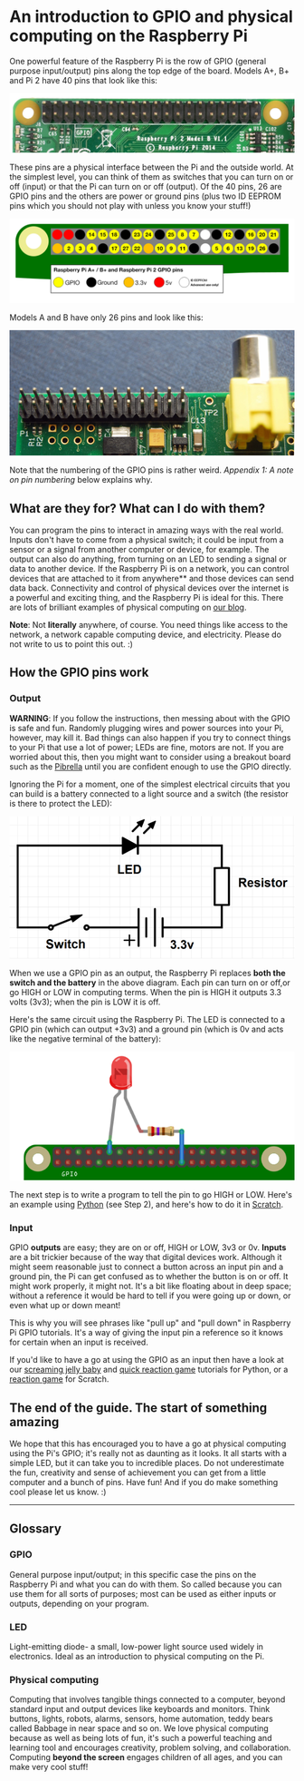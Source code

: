 # An introduction to GPIO and physical computing on the Raspberry Pi

One powerful feature of the Raspberry Pi is the row of GPIO (general purpose input/output) pins along the top edge of the board. Models A+, B+ and Pi 2 have 40 pins that look like this:

![GPIO pins](images/gpio-pins-pi2.jpg)

These pins are a physical interface between the Pi and the outside world. At the simplest level, you can think of them as switches that you can turn on or off (input) or that the Pi can turn on or off (output). Of the 40 pins, 26 are GPIO pins and the others are power or ground pins (plus two ID EEPROM pins which you should not play with unless you know your stuff!)

![GPIO layout](images/gpio-numbers-pi2.png)

Models A and B have only 26 pins and look like this:

![](images/gpio-pins.jpg)

Note that the numbering of the GPIO pins is rather weird. *Appendix 1: A note on pin numbering*  below explains why.

## What are they for? What can I do with them?

You can program the pins to interact in amazing ways with the real world. Inputs don't have to come from a physical switch; it could be input from a sensor or a signal from another computer or device, for example. The output can also do anything, from turning on an LED to sending a signal or data to another device. If the Raspberry Pi is on a network, you can control devices that are attached to it from anywhere\*\* and those devices can send data back. Connectivity and control of physical devices over the internet is a powerful and exciting thing, and the Raspberry Pi is ideal for this. There are lots of brilliant examples of physical computing on [our blog](http://www.raspberrypi.org/blog/).

**Note**: Not **literally** anywhere, of course. You need things like access to the network, a network capable computing device, and electricity. Please do not write to us to point this out. :)

## How the GPIO pins work

### Output

**WARNING**: If you follow the instructions, then messing about with the GPIO is safe and fun. Randomly plugging wires and power sources into your Pi, however, may kill it. Bad things can also happen if you try to connect things to your Pi that use a lot of power; LEDs are fine, motors are not. If you are worried about this, then you might want to consider using a breakout board such as the [Pibrella](http://pibrella.com/) until you are confident enough to use the GPIO directly.

Ignoring the Pi for a moment, one of the simplest electrical circuits that you can build is a battery connected to a light source and a switch (the resistor is there to protect the LED):

![Simple circuit](images/simple-circuit.png)

When we use a GPIO pin as an output, the Raspberry Pi replaces **both the switch and the battery** in the above diagram. Each pin can turn on or off,or go HIGH or LOW in computing terms. When the pin is HIGH it outputs 3.3 volts (3v3); when the pin is LOW it is off.

Here's the same circuit using the Raspberry Pi. The LED is connected to a GPIO pin (which can output +3v3) and a ground pin (which is 0v and acts like the negative terminal of the battery):

![GPIO wth LED](images/gpio-led-pi2.png)

The next step is to write a program to tell the pin to go HIGH or LOW. Here's an example using [Python](http://www.raspberrypi.org/learning/quick-reaction-game/) (see Step 2), and here's how to do it in [Scratch](http://www.raspberrypi.org/learning/robot-antenna/).

### Input

GPIO **outputs** are easy; they are on or off, HIGH or LOW, 3v3 or 0v. **Inputs** are a bit trickier because of the way that digital devices work. Although it might seem reasonable just to connect a button across an input pin and a ground pin, the Pi can get confused as to whether the button is on or off. It might work properly, it might not. It's a bit like floating about in deep space; without a reference it would be hard to tell if you were going up or down, or even what up or down meant!

This is why you will see phrases like "pull up" and "pull down" in Raspberry Pi GPIO tutorials. It's a way of giving the input pin a reference so it knows for certain when an input is received.

If you'd like to have a go at using the GPIO as an input then have a look at our [screaming jelly baby](http://www.raspberrypi.org/learning/screaming-jellybaby/) and [quick reaction game](http://www.raspberrypi.org/learning/quick-reaction-game/) tutorials for Python, or a [reaction game](http://www.raspberrypi.org/learning/reaction-game/) for Scratch.

## The end of the guide. The start of something amazing

We hope that this has encouraged you to have a go at physical computing using the Pi's GPIO; it's really not as daunting as it looks. It all starts with a simple LED, but it can take you to incredible places. Do not underestimate the fun, creativity and sense of achievement you can get from a little computer and a bunch of pins. Have fun! And if you do make something cool please let us know. :)

---

## Glossary

### GPIO

General purpose input/output; in this specific case the pins on the Raspberry Pi and what you can do with them. So called because you can use them for all sorts of purposes; most can be used as either inputs or outputs, depending on your program.

### LED

Light-emitting diode- a small, low-power light source used widely in electronics. Ideal as an introduction to physical computing on the Pi.

### Physical computing

Computing that involves tangible things connected to a computer, beyond standard input and output devices like keyboards and monitors. Think buttons, lights, robots, alarms, sensors, home automation, teddy bears called Babbage in near space and so on. We love physical computing because as well as being lots of fun, it's such a powerful teaching and learning tool and encourages creativity, problem solving, and collaboration. Computing **beyond the screen** engages children of all ages, and you can make very cool stuff!

